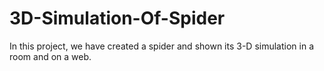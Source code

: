 # 3D-Simulation-Of-Spider
In this project, we have created a spider and shown its 3-D simulation in a room and on a web.
